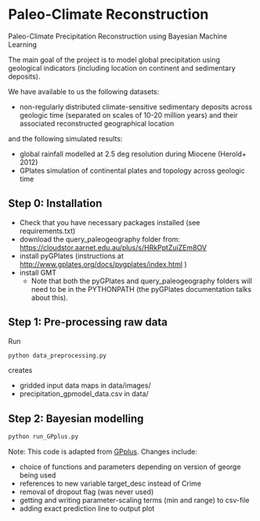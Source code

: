 # Paleo-Climate Reconstruction
Paleo-Climate Precipitation Reconstruction using Bayesian Machine Learning

The main goal of the project is to model global precipitation using geological indicators (including location on continent and sedimentary deposits).

We have available to us the following datasets:
- non-regularly distributed climate-sensitive sedimentary deposits across geologic time (separated on scales of 10-20 million years) and their associated reconstructed geographical location

and the following simulated results:
- global rainfall modelled at 2.5 deg resolution during Miocene (Herold+ 2012)
- GPlates simulation of continental plates and topology across geologic time


## Step 0: Installation
* Check that you have necessary packages installed (see requirements.txt)
* download the query_paleogeography folder from: https://cloudstor.aarnet.edu.au/plus/s/HRkPptZuiZEm8OV 
* install pyGPlates (instructions at http://www.gplates.org/docs/pygplates/index.html )
* install GMT
  * Note that both the pyGPlates and query_paleogeography folders will need to be in the PYTHONPATH (the pyGPlates documentation talks about this).

## Step 1: Pre-processing raw data
Run
```sh 
python data_preprocessing.py
```
creates
* gridded input data maps in data/images/
* precipitation_gpmodel_data.csv in data/


## Step 2: Bayesian modelling
```sh
python run_GPplus.py
```
Note: This code is adapted from [GPplus](https://github.com/sebhaan/GPplus). Changes include:
* choice of functions and parameters depending on version of george being used
* references to new variable target_desc instead of Crime
* removal of dropout flag (was never used)
* getting and writing parameter-scaling terms (min and range) to csv-file
* adding exact prediction line to output plot


 